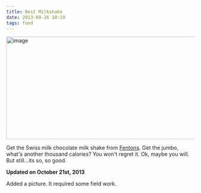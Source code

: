 ```yaml
---
title: Best Milkshake
date: 2013-09-26 10:19
tags: food
---
```

<img alt="image" width="512" height="274" src="/images/shake.jpg" />
<br/>

Get the Swiss milk chocolate milk shake from [Fentons][1]. Get the jumbo, what's another thousand calories? You won't regret it. Ok, maybe you will. But still...its so, so good.

**Updated on October 21st, 2013**

Added a picture. It required some field work.

 [1]: http://www.fentonscreamery.com/